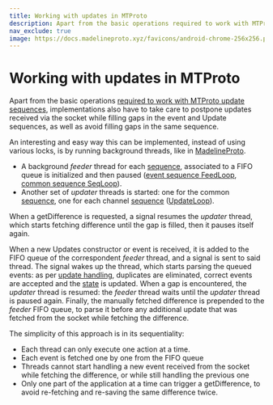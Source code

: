 ```yaml
---
title: Working with updates in MTProto
description: Apart from the basic operations required to work with MTProto update sequences, implementations also have to take care to postpone updates received via the socket while filling gaps in the event and Update sequences, as well as avoid filling gaps in the same sequence.
nav_exclude: true
image: https://docs.madelineproto.xyz/favicons/android-chrome-256x256.png
---
```


# Working with updates in MTProto

Apart from the basic operations [required to work with MTProto update sequences](https://core.telegram.org/api/updates), implementations also have to take care to postpone updates received via the socket while filling gaps in the event and Update sequences, as well as avoid filling gaps in the same sequence.

An interesting and easy way this can be implemented, instead of using various locks, is by running background threads, like in [MadelineProto](https://github.com/danog/MadelineProto/tree/v8/src/Loop/Update).

* A background _feeder_ thread for each [sequence](#event-sequences), associated to a FIFO queue is initialized and then paused ([event sequence FeedLoop](https://github.com/danog/MadelineProto/blob/2672728fe3b7ddbc03c59299e2483e6708919896/src/Loop/Update/FeedLoop.php), [common sequence SeqLoop](https://github.com/danog/MadelineProto/blob/2672728fe3b7ddbc03c59299e2483e6708919896/src/Loop/Update/SeqLoop.php)).
* Another set of _updater_ threads is started: one for the common [sequence](#event-sequences), one for each channel [sequence](#event-sequences) ([UpdateLoop](https://github.com/danog/MadelineProto/blob/2672728fe3b7ddbc03c59299e2483e6708919896/src/Loop/Update/UpdateLoop.php)).

When a getDifference is requested, a signal resumes the _updater_ thread, which starts fetching difference until the gap is filled, then it pauses itself again.

When a new Updates constructor or event is received, it is added to the FIFO queue of the correspondent _feeder_ thread, and a signal is sent to said thread.
The signal wakes up the thread, which starts parsing the queued events: as per [update handling](#update-handling), duplicates are eliminated, correct events are accepted and the [state](#fetching-state) is updated.
When a gap is encountered, the _updater_ thread is resumed: the _feeder_ thread waits until the _updater_ thread is paused again.
Finally, the manually fetched difference is prepended to the _feeder_ FIFO queue, to parse it before any additional update that was fetched from the socket while fetching the difference.

The simplicity of this approach is in its sequentiality: 

* Each thread can only execute one action at a time.
* Each event is fetched one by one from the FIFO queue
* Threads cannot start handling a new event received from the socket while fetching the difference, or while still handling the previous one
* Only one part of the application at a time can trigger a getDifference, to avoid re-fetching and re-saving the same difference twice.

